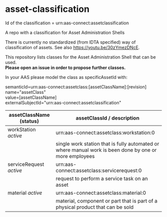 # asset-classification

Id of the classification = urn:aas-connect:assetclassification

A repo with a classification for Asset Administration Shells

There is currently no standardized (from IDTA specified) way of classification of assets. See also https://youtu.be/30zYmezDNcE. 

This repository lists classes for the Asset Administration Shell that can be used.  
<b>Please open an issue in order to propose further classes.</b>

In your AAS please model the class as specificAssetId with: 
  
semanticId=urn:aas-connect:assetclass:[assetClassName]:[revision]  
name="assetClass"  
value=[assetClassName]  
externalSubjectId="urn:aas-connect:assetclassification"



| assetClassName (status)     | assetClassId / description                                                  | 
| --------------------------- | --------------------------------------------------------------------------- | 
| workStation *active*        | urn:aas-connect:assetclass:workstation:0 |
|                             |single work station that is fully automated or where manual work is been done by one or more employees    
| serviceRequest *active*     | urn:aas-connect:assetclass:servicerequest:0 |
|                             |request to perform a service task on an asset    
| material *active*           | urn:aas-connect:assetclass:material:0 |
|                             |material, component or part that is part of a physical product that can be sold 
